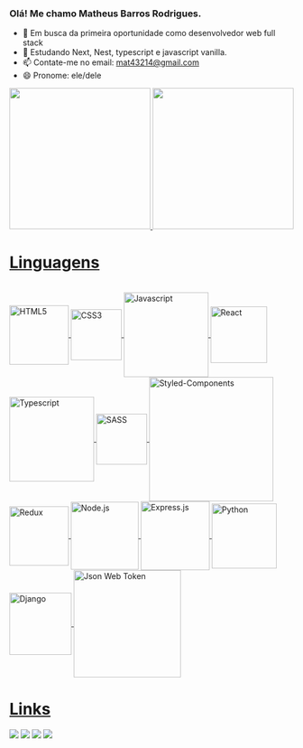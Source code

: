 ### Olá! Me chamo Matheus Barros Rodrigues.

- 🔭 Em busca da primeira oportunidade como desenvolvedor web full stack
- 🌱 Estudando Next, Nest, typescript e javascript vanilla.
- 📫 Contate-me no email: mat43214@gmail.com 
- 😄 Pronome: ele/dele

<div >
  <a href="https://github.com/M12gthb">
  <img height="250em" src="https://github-readme-stats.vercel.app/api?username=M12gthb&show_icons=true&theme=radical"/>
  <img height="250em" src="https://github-readme-stats.vercel.app/api/top-langs/?username=M12gthb&theme=radical&langs_count=20"/>
</div>


<h1>Linguagens</h1>
<div style="display: inline_block" ><br>
  <img align="center" alt="HTML5" heigth="85" width="105" src="https://img.shields.io/badge/HTML5-E34F26?style=for-the-badge&logo=html5&logoColor=white"/>
  <img align="center" alt="CSS3" heigth="70" width="90" src="https://img.shields.io/badge/CSS3-1572B6?style=for-the-badge&logo=css3&logoColor=white"/>
  <img align="center" alt="Javascript" heigth="130" width="150" src="https://img.shields.io/badge/JavaScript-F7DF1E?style=for-the-badge&logo=javascript&logoColor=black"/>
  <img align="center" alt="React" heigth="80" width="100" src="https://img.shields.io/badge/React-20232A?style=for-the-badge&logo=react&logoColor=61DAFB"/>
  <img align="center" alt="Typescript" heigth="130" width="150" src="https://img.shields.io/badge/TypeScript-007ACC?style=for-the-badge&logo=typescript&logoColor=white"/>
  <img align="center" alt="SASS" heigth="70" width="90" src="https://img.shields.io/badge/Sass-CC6699?style=for-the-badge&logo=sass&logoColor=white"/>
  <img align="center" alt="Styled-Components" heigth="200" width="220" src="https://img.shields.io/badge/styled--components-DB7093?style=for-the-badge&logo=styled-components&logoColor=whitee"/>
  <img align="center" alt="Redux" heigth="80" width="105" src="https://img.shields.io/badge/Redux-593D88?style=for-the-badge&logo=redux&logoColor=white"/>
  <img align="center" alt="Node.js" heigth="80" width="120" src="https://img.shields.io/badge/Node.js-43853D?style=for-the-badge&logo=node.js&logoColor=white"/>
  <img align="center" alt="Express.js" heigth="102" width="122" src="https://img.shields.io/badge/Express.js-404D59?style=for-the-badge"/>
  <img align="center" alt="Python" heigth="95" width="115" src="https://img.shields.io/badge/Python-14354C?style=for-the-badge&logo=python&logoColor=white"/>
  <img align="center" alt="Django" heigth="90" width="110" src="https://img.shields.io/badge/Django-092E20?style=for-the-badge&logo=django&logoColor=white"/>
  <img align="center" alt="Json Web Token" heigth="170" width="190" src="https://img.shields.io/badge/json%20web%20tokens-323330?style=for-the-badge&logo=json-web-tokens&logoColor=pink"/>
</div>
<h1>Links</h1>
<div>
  <a href="https://kenzieacademybrasil.slack.com/team/U0489L7F7AR" target="_blank"><img src="https://img.shields.io/badge/Slack-4A154B?style=for-the-badge&logo=slack&logoColor=white" target="_blank"/></a>
  <a href="https://github.com/M12gthb" target="_blank"><img src="https://img.shields.io/badge/GitHub-100000?style=for-the-badge&logo=github&logoColor=white" target="_blank"/></a>
  <a href="https://www.linkedin.com/in/matheus-barros-959532193/" target="_blank"><img src="https://img.shields.io/badge/LinkedIn-0077B5?style=for-the-badge&logo=linkedin&logoColor=white" target="_blank"/></a>
  <a href="https://mail.google.com/mail/u/0/#inbox" target="_blank"><img src="https://img.shields.io/badge/Gmail-D14836?style=for-the-badge&logo=gmail&logoColor=white" target="_blank"/></a>
  
</div>

